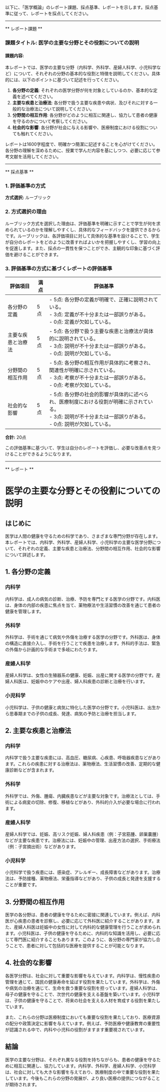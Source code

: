 以下に、「医学概論」のレポート課題、採点基準、レポートを示します。採点基準に従って、レポートを採点してください。

---------------------------------------
** レポート課題 **

### 課題タイトル: 医学の主要な分野とその役割についての説明

#### 課題内容:
本レポートでは、医学の主要な分野（内科学、外科学、産婦人科学、小児科学など）について、それぞれの分野の基本的な役割と特徴を説明してください。具体的には、以下のポイントに基づいて記述を行ってください。

1. **各分野の定義**: それぞれの医学分野が何を対象としているのか、基本的な定義を述べてください。
2. **主要な疾患と治療法**: 各分野で扱う主要な疾患や病状、及びそれに対する一般的な治療法について説明してください。
3. **分野間の相互作用**: 各分野がどのように相互に関連し、協力して患者の健康を守るのかについて考察してください。
4. **社会的な影響**: 各分野が社会に与える影響や、医療制度における役割についても触れてください。

レポートは1600字程度で、明確かつ簡潔に記述することを心がけてください。各分野の理解を深めるために、授業で学んだ内容を基にしつつ、必要に応じて参考文献を活用してください。

---------------------------------------
** 採点基準 **

### 1. 評価基準の方式
**方式選択:** ルーブリック

### 2. 方式選択の理由
ルーブリック方式を選択した理由は、評価基準を明確に示すことで学生が何を求められているのかを理解しやすくし、具体的なフィードバックを提供できるからです。ルーブリックは、各評価項目に対して具体的な基準を設けることで、学生が自分のレポートをどのように改善すればよいかを把握しやすくし、学習の向上を促進します。また、採点の一貫性を保つことができ、主観的な印象に基づく評価を避けることができます。

### 3. 評価基準の方式に基づくレポートの評価基準

| 評価項目                     | 満点 | 評価基準                                                                                     |
|------------------------------|------|----------------------------------------------------------------------------------------------|
| 各分野の定義                 | 5点  | - 5点: 各分野の定義が明確で、正確に説明されている。<br>- 3点: 定義が不十分または一部誤りがある。<br>- 0点: 定義が欠如している。 |
| 主要な疾患と治療法           | 5点  | - 5点: 各分野で扱う主要な疾患と治療法が具体的に説明されている。<br>- 3点: 説明が不十分または一部誤りがある。<br>- 0点: 説明が欠如している。 |
| 分野間の相互作用             | 5点  | - 5点: 各分野の相互作用が具体的に考察され、関連性が明確に示されている。<br>- 3点: 考察が不十分または一部誤りがある。<br>- 0点: 考察が欠如している。 |
| 社会的な影響                 | 5点  | - 5点: 各分野の社会的影響が具体的に述べられ、医療制度における役割が明確に示されている。<br>- 3点: 説明が不十分または一部誤りがある。<br>- 0点: 説明が欠如している。 |

**合計:** 20点

この評価基準に基づいて、学生は自分のレポートを評価し、必要な改善点を見つけることができるようになります。

---------------------------------------
** レポート **
# 医学の主要な分野とその役割についての説明

## はじめに

医学は人間の健康を守るための科学であり、さまざまな専門分野が存在します。本レポートでは、内科学、外科学、産婦人科学、小児科学の主要な医学分野について、それぞれの定義、主要な疾患と治療法、分野間の相互作用、社会的な影響について詳述します。

## 1. 各分野の定義

### 内科学

内科学は、成人の病気の診断、治療、予防を専門とする医学の分野です。内科医は、身体の内部の疾患に焦点を当て、薬物療法や生活習慣の改善を通じて患者の健康を管理します。

### 外科学

外科学は、手術を通じて病気や外傷を治療する医学の分野です。外科医は、身体の構造に直接介入し、手術を行うことで疾患を治療します。外科的手法は、緊急の外傷から計画的な手術まで多岐にわたります。

### 産婦人科学

産婦人科学は、女性の生殖器系の健康、妊娠、出産に関する医学の分野です。産婦人科医は、妊娠中のケアや出産、婦人科疾患の診断と治療を行います。

### 小児科学

小児科学は、子供の健康と病気に特化した医学の分野です。小児科医は、出生から思春期までの子供の成長、発達、病気の予防と治療を担当します。

## 2. 主要な疾患と治療法

### 内科学

内科学で扱う主要な疾患には、高血圧、糖尿病、心疾患、呼吸器疾患などがあります。これらの疾患に対する治療法は、薬物療法、生活習慣の改善、定期的な健康診断などが含まれます。

### 外科学

外科学では、外傷、腫瘍、内臓疾患などが主要な対象です。治療法としては、手術による病変の切除、修復、移植などがあり、外科的介入が必要な場合に行われます。

### 産婦人科学

産婦人科学では、妊娠、高リスク妊娠、婦人科疾患（例：子宮筋腫、卵巣嚢腫）などが主要な疾患です。治療法には、妊娠中の管理、出産方法の選択、手術療法（例：子宮摘出術）などがあります。

### 小児科学

小児科学で扱う疾患には、感染症、アレルギー、成長障害などがあります。治療法は、予防接種、薬物療法、栄養指導などがあり、子供の成長と発達を支援することが重要です。

## 3. 分野間の相互作用

医学の各分野は、患者の健康を守るために密接に関連しています。例えば、内科医が心疾患の患者を診察し、必要に応じて外科医に紹介することがあります。また、産婦人科医は妊娠中の女性に対して内科的な健康管理を行うことが求められます。小児科医は、子供の健康を守るために、内科的な知識を活用し、必要に応じて専門医に紹介することもあります。このように、各分野の専門家が協力し合うことで、患者に対して包括的な医療を提供することが可能となります。

## 4. 社会的な影響

各医学分野は、社会に対して重要な影響を与えています。内科学は、慢性疾患の管理を通じて、国民の健康寿命を延ばす役割を果たしています。外科学は、外傷や病気の治療を通じて、生命を救う重要な役割を担っています。産婦人科学は、母子の健康を守ることで、次世代の健康を支える基盤を築いています。小児科学は、子供の健康を守ることで、将来の社会を支える人材を育成する役割を果たしています。

また、これらの分野は医療制度においても重要な役割を果たしており、医療資源の配分や政策決定に影響を与えています。例えば、予防医療や健康教育の重要性が認識される中で、内科や小児科の役割がますます重要視されています。

## 結論

医学の主要な分野は、それぞれ異なる役割を持ちながらも、患者の健康を守るために相互に関連し、協力しています。内科学、外科学、産婦人科学、小児科学は、社会に対しても大きな影響を与えており、医療制度の中で重要な役割を果たしています。今後もこれらの分野の発展が、より良い医療の提供につながることが期待されます。

